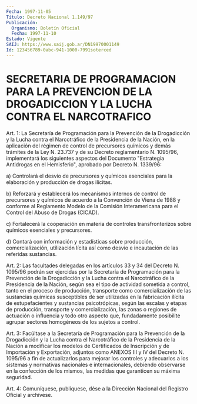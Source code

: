 ```yaml
---
Fecha: 1997-11-05
Título: Decreto Nacional 1.149/97
Publicación:
  Organismo: Boletín Oficial
  Fecha: 1997-11-10
Estado: Vigente
SAIJ: https://www.saij.gob.ar/DN19970001149
Id: 123456789-0abc-941-1000-7991soterced
---
```

# SECRETARIA DE PROGRAMACION PARA LA PREVENCION DE LA DROGADICCION Y LA LUCHA CONTRA EL NARCOTRAFICO

<a id="1"></a>
Art. 1: La Secretaría de Programación para la Prevención de la Drogadicción y la Lucha contra el Narcotráfico de la Presidencia de la Nación, en la aplicación  del  régimen de control de precursores químicos  y demás trámites de la Ley N. 23.737  y  de  su  Decreto reglamentario  N. 1095/96, implementará los siguientes aspectos del Documento "Estrategia  Antidrogas  en  el Hemisferio", aprobado por Decreto  N. 1339/96:

a) Controlará el desvío de precursores y  químicos  esenciales para la elaboración y producción de drogas ilícitas.

b)  Reforzará y establecerá los mecanismos internos de  control  de precursores  y químicos de acuerdo a la Convención de Viena de 1988 y conforme al  Reglamento Modelo de la Comisión Interamericana para el Control del Abuso de Drogas (CICAD).

c) Fortalecerá la cooperación en materia de controles transfronterizos  sobre  químicos    esenciales  y  precursores.

d)  Contará  con  información   y  estadísticas  sobre  producción, comercialización, utilización lícita  así como desvío e incautación de las referidas sustancias.

<a id="2"></a>
Art. 2: Las facultades delegadas en los  artículos  33  y  34  del Decreto N. 1095/96  podrán  ser  ejercidas  por  la  Secretaría de Programación  para  la  Prevención  de  la Drogadicción y la  Lucha contra el Narcotráfico de la Presidencia de la Nación, según sea el tipo  de  actividad  sometida a control, tanto  en  el  proceso  de producción, transporte  como  comercialización  de  las  sustancias químicas  susceptibles de ser utilizadas en la fabricación  ilícita de estupefacientes  y sustancias psicotrópicas, según las escalas y etapas de producción,  transporte  y comercialización, las zonas o regiones  de  actuación  o  influencia y  todo  otro  aspecto  que, fundadamente posibilite agrupar  sectores homogéneos de los sujetos a control.

<a id="3"></a>
Art.  3:  Facúltase  a  la Secretaría  de  Programación  para  la Prevención de la Drogadicción  y la Lucha contra el Narcotráfico de la Presidencia de la Nación a modificar los modelos de Certificados de Inscripción y de Importación y Exportación, adjuntos como ANEXOS III y IV del Decreto N. 1095/96 a fin de actualizarlos para mejorar los controles y adecuarlos a los sistemas y normativas nacionales e internacionales,  debiendo  observarse  en  la  confección  de  los mismos,  las  medidas  que  garanticen  su    máxima  seguridad.

<a id="4"></a>
Art. 4: Comuníquese, publíquese, dése a la Dirección  Nacional del Registro  Oficial  y  archívese.